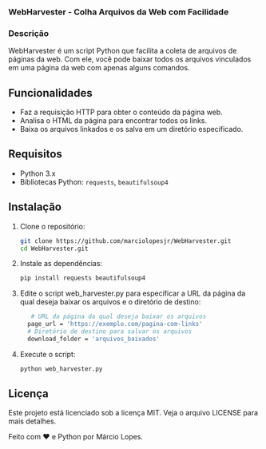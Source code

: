 ### WebHarvester - Colha Arquivos da Web com Facilidade

### Descrição

WebHarvester é um script Python que facilita a coleta de arquivos de páginas da web. Com ele, você pode baixar todos os arquivos vinculados em uma página da web com apenas alguns comandos.

## Funcionalidades

- Faz a requisição HTTP para obter o conteúdo da página web.
- Analisa o HTML da página para encontrar todos os links.
- Baixa os arquivos linkados e os salva em um diretório especificado.

## Requisitos

- Python 3.x
- Bibliotecas Python: `requests`, `beautifulsoup4`

## Instalação

1. Clone o repositório:
   ```bash
   git clone https://github.com/marciolopesjr/WebHarvester.git
   cd WebHarvester.git
2. Instale as dependências:
   ```bash
   pip install requests beautifulsoup4
3. Edite o script web_harvester.py para especificar a URL da página da qual deseja baixar os arquivos e o diretório de destino:
   ```bash
      # URL da página da qual deseja baixar os arquivos
     page_url = 'https://exemplo.com/pagina-com-links'
     # Diretório de destino para salvar os arquivos
     download_folder = 'arquivos_baixados'
4. Execute o script:
   ```bash
   python web_harvester.py

## Licença
Este projeto está licenciado sob a licença MIT. Veja o arquivo LICENSE para mais detalhes.

Feito com ♥ e Python por Márcio Lopes.

